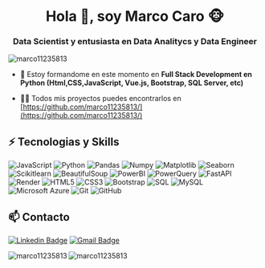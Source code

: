 <h1 align="center">Hola 👋, soy Marco Caro 🐵</h1>
<h3 align="center">Data Scientist y entusiasta en Data Analitycs y Data Engineer</h3>

<p align="left"> <img src="https://komarev.com/ghpvc/?username=marco11235813" alt="marco11235813" /> </p>

- 🌱 Estoy formandome en este momento en **Full Stack Development en Python (Html,CSS,JavaScript, Vue.js, Bootstrap, SQL Server, etc)**

- 👨‍💻 Todos mis proyectos puedes encontrarlos en [https://github.com/marco11235813/](https://github.com/marco11235813/)


## ⚡ Tecnologias y Skills

![JavaScript](https://img.shields.io/badge/-JavaScript-black?style=flat-square&logo=javascript)
![Python](https://img.shields.io/badge/-Python-black?style=flat-square&logo=Python)
![Pandas](https://img.shields.io/badge/-Pandas-black?style=flat&logo=pandas)
![Numpy](https://img.shields.io/badge/-Numpy-black?style=flat&logo=numpy)
![Matplotlib](https://img.shields.io/badge/-Matplotlib-black?style=flat&logo=matplotlib)
![Seaborn](https://img.shields.io/badge/-Seaborn-black?style=flat&logo=seaborn)
![Scikitlearn](https://img.shields.io/badge/-Scikitlearn-black?style=flat&logo=scikitlearn)
![BeautifulSoup](https://img.shields.io/badge/-BeautifulSoup-black?style=flat&logo=beautifulsoup)
![PowerBI](https://img.shields.io/badge/-PowerBI-black?style=flat&logo=powerbi)
![PowerQuery](https://img.shields.io/badge/-PowerQuery-black?style=flat&logo=powerquery)
![FastAPI](https://img.shields.io/badge/-FastAPI-black?style=flat&logo=fastapi)
![Render](https://img.shields.io/badge/-Render-black?style=flat&logo=render)
![HTML5](https://img.shields.io/badge/-HTML5-E34F26?style=flat-square&logo=html5&logoColor=white)
![CSS3](https://img.shields.io/badge/-CSS3-1572B6?style=flat-square&logo=css3)
![Bootstrap](https://img.shields.io/badge/-Bootstrap-563D7C?style=flat-square&logo=bootstrap)
![SQL](https://img.shields.io/badge/-SQL-black?style=flat-square&logo=sql)
![MySQL](https://img.shields.io/badge/-MySQL-black?style=flat-square&logo=mysql)
![Microsoft Azure](https://img.shields.io/badge/Microsoft%20Azure-232F7E?style=flat-square&logo=microsoft-azure)
![Git](https://img.shields.io/badge/-Git-black?style=flat-square&logo=git)
![GitHub](https://img.shields.io/badge/-GitHub-181717?style=flat-square&logo=github)




## 📫 Contacto
[![Linkedin Badge](https://img.shields.io/badge/-marcoantoniocaro22459711b-blue?style=flat-square&logo=Linkedin&logoColor=white&link=www.linkedin.com/in/marco-antonio-caro-22459711b/)](www.linkedin.com/in/marco-antonio-caro-22459711b/)
[![Gmail Badge](https://img.shields.io/badge/-marcocaro329@gmail.com-c14438?style=flat-square&logo=Gmail&logoColor=white&link=mailto:marcocaro329@gmail.com)](mailto:marcocaro329@gmail.com)




<p><img align="left" src="https://github-readme-stats.vercel.app/api/top-langs/?username=marco11235813&layout=compact" alt="marco11235813" /></p>
<p><img align="center" src="https://github-readme-stats.vercel.app/api?username=marco11235813&show_icons=true" alt="marco11235813" /></p>


